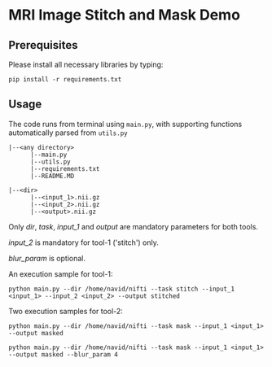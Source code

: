 # MRI Image Stitch and Mask Demo

## Prerequisites
Please install all necessary libraries by typing:

```pip install -r requirements.txt```
  
## Usage
The code runs from terminal using ```main.py```, with supporting functions automatically parsed from ```utils.py```

```
|--<any directory>
      |--main.py
      |--utils.py
      |--requirements.txt
      |--README.MD
      
|--<dir>
      |--<input_1>.nii.gz      
      |--<input_2>.nii.gz      
      |--<output>.nii.gz
```

Only _dir_, _task_, _input\_1_ and _output_ are mandatory parameters for both tools.

_input_2_ is mandatory for tool-1 ('stitch') only.

_blur\_param_ is optional.

An execution sample for tool-1:

```python main.py --dir /home/navid/nifti --task stitch --input_1 <input_1> --input_2 <input_2> --output stitched```

Two execution samples for tool-2:

```python main.py --dir /home/navid/nifti --task mask --input_1 <input_1> --output masked```

```python main.py --dir /home/navid/nifti --task mask --input_1 <input_1> --output masked --blur_param 4```
